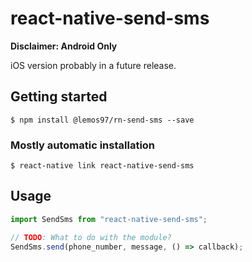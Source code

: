 # react-native-send-sms

**Disclaimer: Android Only** 

iOS version probably in a future release.

## Getting started

`$ npm install @lemos97/rn-send-sms --save`

### Mostly automatic installation

`$ react-native link react-native-send-sms`

## Usage

```javascript
import SendSms from "react-native-send-sms";

// TODO: What to do with the module?
SendSms.send(phone_number, message, () => callback);
```
